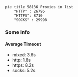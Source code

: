 
```mermaid
pie title 58136 Proxies in list
    "HTTP" : 26796
    "HTTPS": 8710
    "SOCKS" : 29998
```

### Some Info
#### Average Timeout

- mixed: 3.6s
- http: 1.8s
- https: 8.2s
- socks: 5.2s
